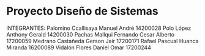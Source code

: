 # Proyecto Diseño de Sistemas
INTEGRANTES:
Palomino Ccallisaya Manuel André          14200028 
Polo López Anthony Gerald                 14200030 
Pachas Mallqui Fernando Cesar Alberto     17200059 
Medrano Castañeda Gerson Jair             17200171 
Rafael Pascual Huanca Miranda             16200089 
Vidalón Flores Daniel Omar                17200244
